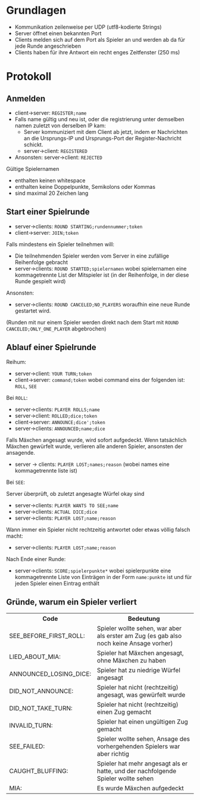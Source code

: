 
Grundlagen
==========
- Kommunikation zeilenweise per UDP (utf8-kodierte Strings)
- Server öffnet einen bekannten Port
- Clients melden sich auf dem Port als Spieler an und werden ab da für jede Runde angeschrieben
- Clients haben für ihre Antwort ein recht enges Zeitfenster (250 ms)

Protokoll
=========

Anmelden
--------
- client->server: `REGISTER;name`
- Falls name gültig und neu ist, oder die registrierung unter demselben namen zuletzt von derselben IP kam:
  - Server kommuniziert mit dem Client ab jetzt, indem er Nachrichten an die Ursprungs-IP und Ursprungs-Port der Register-Nachricht schickt.
  - server->client: `REGISTERED`
- Ansonsten:
  server->client: `REJECTED`

Gültige Spielernamen
- enthalten keinen whitespace
- enthalten keine Doppelpunkte, Semikolons oder Kommas
- sind maximal 20 Zeichen lang

Start einer Spielrunde
-----------------------
- server->clients: `ROUND STARTING;rundennummer;token`
- client->server: `JOIN;token`

Falls mindestens ein Spieler teilnehmen will:
- Die teilnehmenden Spieler werden vom Server in eine zufällige Reihenfolge gebracht
- server->clients: `ROUND STARTED;spielernamen`
  wobei spielernamen eine kommagetrennte List der Mitspieler ist (in der Reihenfolge, in der diese Runde gespielt wird)

Ansonsten:

- server->clients: `ROUND CANCELED;NO_PLAYERS`
  woraufhin eine neue Runde gestartet wird.

(Runden mit nur einem Spieler werden direkt nach dem Start mit `ROUND CANCELED;ONLY_ONE_PLAYER` abgebrochen)

Ablauf einer Spielrunde
-----------------------
Reihum:

- server->client: `YOUR TURN;token`
- client->server: `command;token`
  wobei command eins der folgenden ist: `ROLL`, `SEE`
  
Bei `ROLL`:

- server->clients: `PLAYER ROLLS;name`
- server->client: `ROLLED;dice;token`
- client->server: `ANNOUNCE;dice';token`
- server->clients: `ANNOUNCED;name;dice`

Falls Mäxchen angesagt wurde, wird sofort aufgedeckt. Wenn tatsächlich Mäxchen gewürfelt wurde, verlieren alle anderen Spieler, ansonsten der ansagende.

- server -> clients: `PLAYER LOST;names;reason` (wobei names eine kommagetrennte liste ist)

Bei `SEE`:

Server überprüft, ob zuletzt angesagte Würfel okay sind

- server->clients: `PLAYER WANTS TO SEE;name`
- server->clients: `ACTUAL DICE;dice`
- server->clients: `PLAYER LOST;name;reason`

Wann immer ein Spieler nicht rechtzeitig antwortet oder etwas völlig falsch macht:

- server->clients: `PLAYER LOST;name;reason`

Nach Ende einer Runde:

- server->clients: `SCORE;spielerpunkte*`
  wobei spielerpunkte eine kommagetrennte Liste von Einträgen in der Form `name:punkte` ist und für jeden Spieler einen Eintrag enthält

Gründe, warum ein Spieler verliert
----------------------------------
<table>
<tr><th>Code</th><th>Bedeutung</th></tr>
<tr><td>
SEE_BEFORE_FIRST_ROLL:
</td><td>
Spieler wollte sehen, war aber als erster am Zug (es gab also noch keine Ansage vorher)
</td></tr>
<tr><td>
LIED_ABOUT_MIA:
</td><td>
Spieler hat Mäxchen angesagt, ohne Mäxchen zu haben
</td></tr>
<tr><td>
ANNOUNCED_LOSING_DICE:
</td><td>
Spieler hat zu niedrige Würfel angesagt
</td></tr>
<tr><td>
DID_NOT_ANNOUNCE:
</td><td>
Spieler hat nicht (rechtzeitig) angesagt, was gewürfelt wurde
</td></tr>
<tr><td>
DID_NOT_TAKE_TURN:
</td><td>
Spieler hat nicht (rechtzeitig) einen Zug gemacht
</td></tr>
<tr><td>
INVALID_TURN:
</td><td>
Spieler hat einen ungültigen Zug gemacht
</td></tr>
<tr><td>
SEE_FAILED:
</td><td>
Spieler wollte sehen, Ansage des vorhergehenden Spielers war aber richtig
</td></tr>
<tr><td>
CAUGHT_BLUFFING:
</td><td>
Spieler hat mehr angesagt als er hatte, und der nachfolgende Spieler wollte sehen
</td></tr>
<tr><td>
MIA:
</td><td>
Es wurde Mäxchen aufgedeckt
</td></tr>
</table>

